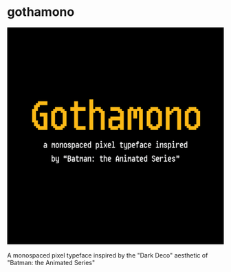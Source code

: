 # gothamono

![Gothamono cover image](gothamono-cover.png)

A monospaced pixel typeface inspired by the "Dark Deco" aesthetic of "Batman: the Animated Series"
